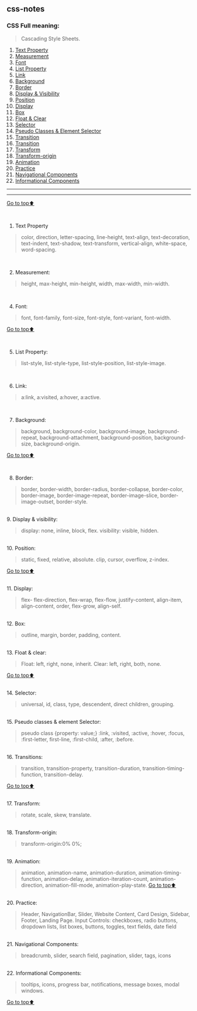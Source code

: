 <a name="top"></a>
## css-notes

### CSS Full meaning:

> Cascading Style Sheets.

1. [Text Property](#text-property)
1. [Measurement](#measurement)
1. [Font](#font)
1. [List Property](#list-property)
1. [Link](#link)
1. [Background](#background)
1. [Border](#border)
1. [Display & Visibility](#display-visibility)
1. [Position](#position)
1. [Display](#display)
1. [Box](#box)
1. [Float & Clear](#float-clear)
1. [Selector](#selector)
1. [Pseudo Classes & Element Selector](#psedudo-Classes)
1. [Transition](#transition)
1. [Transition](#transition)
1. [Transform](#transform)
1. [Transform-origin](#transform-origin)
1. [Animation](#animation)
1. [Practice](#practice)
1. [Navigational Components](#navigational-components)
1. [Informational Components](#Informational-Components)
---
***

[Go to top:arrow_up: ](#top)

<br/>
<a name="text-property"></a>

1. Text Property
  
  > color, direction, letter-spacing, line-height, text-align, text-decoration, text-indent, text-shadow, text-transform, vertical-align, white-space, word-spacing.

<br/>
<a name="measurement"></a>

2. Measurement:
  
  > height, max-height, min-height, width, max-width, min-width.

<br/>
<a name="font"></a>

4. Font:
  
  > font, font-family, font-size, font-style, font-variant, font-width.

[Go to top:arrow_up: ](#top)


<br/>
<a name="list-property"></a>

5. List Property:
  
  > list-style, list-style-type, list-style-position, list-style-image.


<br/>
<a name="link"></a>

6. Link:
  
  > a:link, a:visited, a:hover, a:active.

<br/>
<a name="background"></a>

7. Background:
  
  > background, background-color, background-image, background-repeat, background-attachment, background-position, background-size, background-origin.
  > 
[Go to top:arrow_up: ](#top)

<br/>

8. Border:
<a name="border"></a>

  > border, border-width, border-radius, border-collapse, border-color, border-image, border-image-repeat, border-image-slice, border-image-outset, border-style.

<br/>
9. Display & visibility:

<a name="display-visibility"></a>
  
  > display: none, inline, block, flex. visibility: visible, hidden.

<br/>
10. Position:

<a name="position"></a>
  
  > static, fixed, relative, absolute. clip, cursor, overflow, z-index.

[Go to top:arrow_up: ](#top)

<br/>
11. Display:

<a name="display"></a>
  
  > flex- flex-direction, flex-wrap, flex-flow, justify-content, align-item, align-content, order, flex-grow, align-self.

<br/>
12. Box:

<a name="box"></a>
  
  > outline, margin, border, padding, content.

<br/>
13. Float & clear:

<a name="float-clear"></a>
  
  > Float: left, right, none, inherit. Clear: left, right, both, none.

[Go to top:arrow_up: ](#top)

<br/>
14. Selector:

<a name="selector"></a>
  
  > universal, id, class, type, descendent, direct children, grouping.

<br/>
15. Pseudo classes & element Selector:

<a name="pseudo-classes"></a>
  
  > pseudo class {property: value;} :link, :visited, :active, :hover, :focus, :first-letter, first-line, :first-child, :after, :before.

<br/>
16. Transitions:

<a name="transition"></a>
  
  > transition, transition-property, transition-duration, transition-timing-function, transition-delay.

[Go to top:arrow_up: ](#top)

<br/>
17. Transform:

<a name="transform"></a>
  
  > rotate, scale, skew, translate.

<br/>
18. Transform-origin:

<a name="transform-origin"></a>
  
  > transform-origin:0% 0%;

<br/>
19. Animation:

<a name="animation"></a>
  
  > animation, animation-name, animation-duration, animation-timing-function, animation-delay, animation-iteration-count, animation-direction, animation-fill-mode, animation-play-state.
[Go to top:arrow_up: ](#top)

<br/>
20. Practice:

<a name="practice"></a>
 
 > Header, NavigationBar, Slider, Website Content, Card Design, Sidebar, Footer, Landing Page.
  > Input Controls: checkboxes, radio buttons, dropdown lists, list boxes, buttons, toggles, text fields, date field

<br/>
21. Navigational Components:

<a name="navigation-components"></a>
  
  > breadcrumb, slider, search field, pagination, slider, tags, icons

<br/>
22. Informational Components:

<a name="informational-components"></a>
  
  > tooltips, icons, progress bar, notifications, message boxes, modal windows.

[Go to top:arrow_up: ](#top)
